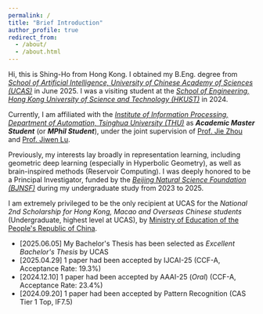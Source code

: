 ```yaml
---
permalink: /
title: "Brief Introduction"
author_profile: true
redirect_from: 
  - /about/
  - /about.html
---
```


Hi, this is Shing-Ho from Hong Kong. 
I obtained my B.Eng. degree from [*School of Artificial Intelligence, University of Chinese Academy of Sciences (UCAS)*](https://www.ucas.ac.cn) in June 2025. 
I was a visiting student at the [*School of Engineering, Hong Kong University of Science and Technology (HKUST)*](https://seng.hkust.edu.hk/) in 2024.

Currently, I am affiliated with the [*Institute of Information Processing, Department of Automation, Tsinghua University (THU)*](https://www.au.tsinghua.edu.cn/szdw/jsdw1/ayjscz/xxclyjs.htm) as ***Academic Master Student*** (or ***MPhil Student***), under the joint supervision of [Prof. Jie Zhou](https://www.au.tsinghua.edu.cn/info/1084/1699.htm) and [Prof. Jiwen Lu](https://www.au.tsinghua.edu.cn/info/1096/2329.htm).

Previously, my interests lay broadly in representation learning, including geometric deep learning (especially in Hyperbolic Geometry), as well as brain-inspired methods (Reservoir Computing). 
I was deeply honored to be a Principal Investigator, funded by the [*Beijing Natural Science Foundation (BJNSF)*](https://nsf.kw.beijing.gov.cn/bjnsfweb/) during my undergraduate study from 2023 to 2025.

I am extremely privileged to be the only recipient at UCAS for the *National 2nd Scholarship for Hong Kong, Macao and Overseas Chinese students* (Undergraduate, highest level at UCAS), by [Ministry of Education of the People's Republic of China](https://www.moe.gov.cn).

* [2025.06.05] My Bachelor's Thesis has been selected as *Excellent Bachelor's Thesis* by UCAS
* [2025.04.29] 1 paper had been accepted by IJCAI-25 (CCF-A, Acceptance Rate: 19.3%)
* [2024.12.10] 1 paper had been accepted by AAAI-25 (*Oral*) (CCF-A, Acceptance Rate: 23.4%)
* [2024.09.20] 1 paper had been accepted by Pattern Recognition (CAS Tier 1 Top, IF7.5)
